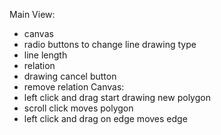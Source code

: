Main View:
- canvas
- radio buttons to change line drawing type
- line length
- relation
- drawing cancel button
- remove relation
Canvas:
- left click and drag start drawing new polygon
- scroll click moves polygon
- left click and drag on edge moves edge